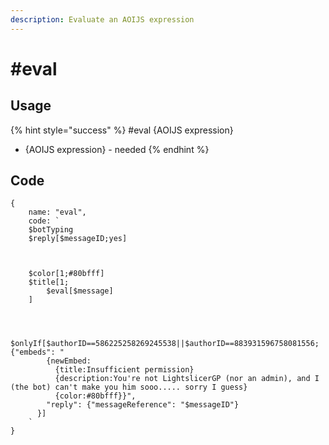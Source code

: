 ```yaml
---
description: Evaluate an AOIJS expression
---
```


# #eval

## Usage

{% hint style="success" %}
\#eval {AOIJS expression}

* {AOIJS expression} - needed
{% endhint %}

## Code

```oz
{
    name: "eval",
    code: `
    $botTyping
    $reply[$messageID;yes]



    $color[1;#80bfff]
    $title[1;
        $eval[$message]
    ]



    $onlyIf[$authorID==586225258269245538||$authorID==883931596758081556;{"embeds": "
        {newEmbed: 
          {title:Insufficient permission}
          {description:You're not LightslicerGP (nor an admin), and I (the bot) can't make you him sooo..... sorry I guess}
          {color:#80bfff}}",
        "reply": {"messageReference": "$messageID"}
      }]
    `
}
```

